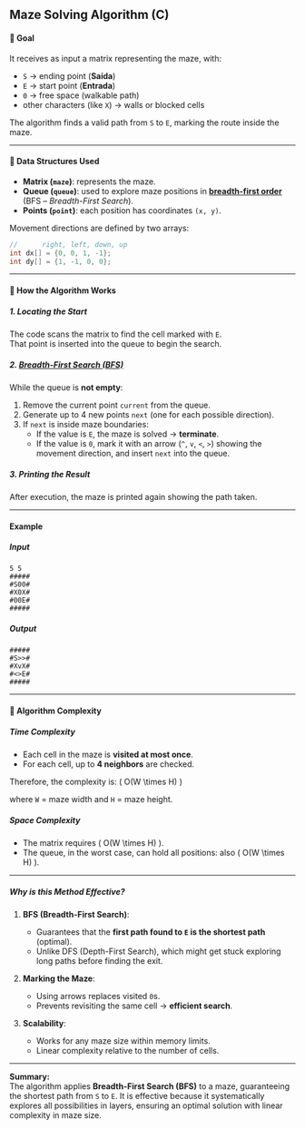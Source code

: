 ## Maze Solving Algorithm (C)

#### 🔹 Goal

It receives as input a matrix representing the maze, with:

- `S` → ending point (**Saída**)
- `E` → start point (**Entrada**)
- `0` → free space (walkable path)
- other characters (like `X`) → walls or blocked cells

The algorithm finds a valid path from `S` to `E`, marking the route inside the maze.

---

#### 🔹 Data Structures Used

- **Matrix (`maze`)**: represents the maze.
- **Queue (`queue`)**: used to explore maze positions in **[breadth-first order](https://github.com/rapon1kt/algorithms/blob/master/algorithms/breadth-first-order/breath-first-order.README.md)** (BFS – _Breadth-First Search_).
- **Points (`point`)**: each position has coordinates `(x, y)`.

Movement directions are defined by two arrays:

```c
//      right, left, down, up
int dx[] = {0, 0, 1, -1};
int dy[] = {1, -1, 0, 0};
```

---

#### 🔹 How the Algorithm Works

##### 1. Locating the Start

The code scans the matrix to find the cell marked with `E`.  
That point is inserted into the queue to begin the search.

##### 2. [Breadth-First Search (BFS)](https://github.com/rapon1kt/algorithms/blob/master/algorithms/breadth-first-order/breath-first-order.README.md)

While the queue is **not empty**:

1. Remove the current point `current` from the queue.
2. Generate up to 4 new points `next` (one for each possible direction).
3. If `next` is inside maze boundaries:
   - If the value is `E`, the maze is solved → **terminate**.
   - If the value is `0`, mark it with an arrow (`^`, `v`, `<`, `>`) showing the movement direction, and insert `next` into the queue.

##### 3. Printing the Result

After execution, the maze is printed again showing the path taken.

---

#### Example

##### Input

```
5 5
#####
#S00#
#X0X#
#00E#
#####
```

##### Output

```
#####
#S>>#
#XvX#
#<>E#
#####
```

---

#### 🔹 Algorithm Complexity

##### Time Complexity

- Each cell in the maze is **visited at most once**.
- For each cell, up to **4 neighbors** are checked.

Therefore, the complexity is: \(
O(W \times H)
\)

where `W` = maze width and `H` = maze height.

##### Space Complexity

- The matrix requires \(
  O(W \times H)
  \).
- The queue, in the worst case, can hold all positions: also \(
  O(W \times H)
  \).

---

##### Why is this Method Effective?

1. **BFS (Breadth-First Search)**:

   - Guarantees that the **first path found to `E` is the shortest path** (optimal).
   - Unlike DFS (Depth-First Search), which might get stuck exploring long paths before finding the exit.

2. **Marking the Maze**:

   - Using arrows replaces visited `0`s.
   - Prevents revisiting the same cell → **efficient search**.

3. **Scalability**:
   - Works for any maze size within memory limits.
   - Linear complexity relative to the number of cells.

---

**Summary:**  
The algorithm applies **Breadth-First Search (BFS)** to a maze, guaranteeing the shortest path from `S` to `E`. It is effective because it systematically explores all possibilities in layers, ensuring an optimal solution with linear complexity in maze size.
